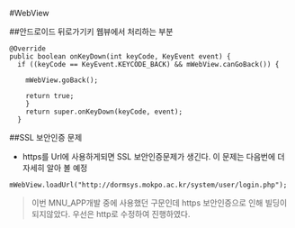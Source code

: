#WebView

##안드로이드 뒤로가기키 웹뷰에서 처리하는 부분
```
@Override
public boolean onKeyDown(int keyCode, KeyEvent event) {
  if ((keyCode == KeyEvent.KEYCODE_BACK) && mWebView.canGoBack()) {

    mWebView.goBack();

    return true;
    }
    return super.onKeyDown(keyCode, event);
  }
```

##SSL 보안인증 문제
* https를 Url에 사용하게되면 SSL 보안인증문제가 생긴다. 이 문제는 다음번에 더 자세히 알아 볼 예정

```
mWebView.loadUrl("http://dormsys.mokpo.ac.kr/system/user/login.php");
```
>이번 MNU_APP개발 중에 사용했던 구문인데  https 보안인증으로 인해 빌딩이 되지않았다.
>우선은 http로 수정하여 진행하였다.
